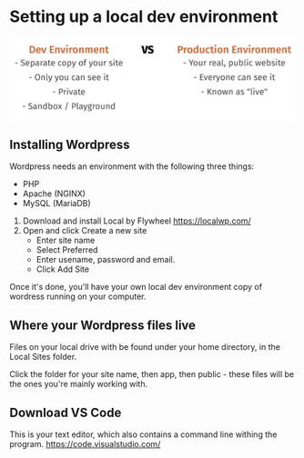 # Setting up a local dev environment

![dev-vs-prod.png](images/dev-vs-prod.png)

## Installing Wordpress

Wordpress needs an environment with the following three things:
* PHP
* Apache (NGINX)
* MySQL (MariaDB)

1. Download and install Local by Flywheel https://localwp.com/
2. Open and click Create a new site
    * Enter site name
    * Select Preferred
    * Enter usename, password and email.
    * Click Add Site

Once it's done, you'll have your own local dev environment copy of wordress running on your computer.

## Where your Wordpress files live

Files on your local drive with be found under your home directory, in the Local Sites folder.

Click the folder for your site name, then app, then public - these files will be the ones you're mainly working with.

## Download VS Code

This is your text editor, which also contains a command line withing the program. https://code.visualstudio.com/